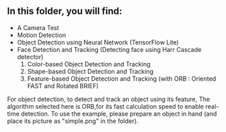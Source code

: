 ## **In this folder, you will find:**
- A Camera Test
- Motion Detection
- Object Detection using Neural Network (TensorFlow Lite)
- Face Detection and Tracking (Detecting face using Harr Cascade detector)
  1. Color-based Object Detection and Tracking
  2. Shape-based Object Detection and Tracking
  3. Feature-based Object Detection and Tracking (with ORB : Oriented FAST and Rotated BRIEF)

For object detection, to detect and track an object using its feature,
The algorithm selected here is ORB,for its fast calculation speed to enable real-time detection. 
To use the example, please prepare an object in hand (and place its picture as "simple.png" in the folder).</p>
